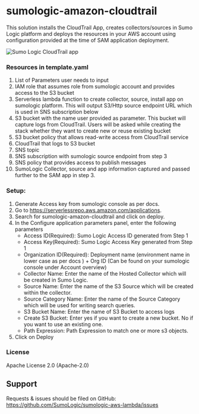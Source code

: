 # sumologic-amazon-cloudtrail

This solution installs the CloudTrail App, creates collectors/sources in Sumo Logic platform and deploys the resources in your AWS account using configuration provided at the time of SAM application deployment.

![Sumo Logic CloudTrail app](https://user-images.githubusercontent.com/6774570/67530685-bb44d380-f674-11e9-90bb-825e0bfe2118.jpg)

### Resources in template.yaml
1.	List of Parameters user needs to input
2.	IAM role that assumes role from sumologic account and provides access to the S3 bucket
3.	Serverless lambda function to create collector, source, install app on sumologic platform. This will output S3/Http source endpoint URL which is used in SNS subscription below
4.	S3 bucket with the name user provided as parameter. This bucket will capture logs from CloudTrail. Users will be asked while creating the stack whether they want to create new or reuse existing bucket
5.	S3 bucket policy that allows read-write access from CloudTrail service
6.	CloudTrail that logs to S3 bucket
7.	SNS topic
8.	SNS subscription with sumologic source endpoint from step 3
9.	SNS policy that provides access to publish messages
10.	SumoLogic Collector, source and app information captured and passed further to the SAM app in step 3.

### Setup:
1.	Generate Access key from sumologic console as per docs.
2.	Go to https://serverlessrepo.aws.amazon.com/applications.
3.	Search for sumologic-amazon-cloudtrail and click on deploy.
4.	In the Configure application parameters panel, enter the following parameters
    -	Access ID(Required): Sumo Logic Access ID generated from Step 1
    -	Access Key(Required): Sumo Logic Access Key generated from Step 1
    -	Organization ID(Required): Deployment name (environment name in lower case as per docs ) + Org ID (Can be found on your sumologic console under Account overview)
    -	Collector Name: Enter the name of the Hosted Collector which will be created in Sumo Logic.
    -	Source Name: Enter the name of the S3 Source which will be created within the collector.
    -	Source Category Name: Enter the name of the Source Category which will be used for writing search queries.
    -	S3 Bucket Name: Enter the name of S3 Bucket to access logs
    -	Create S3 Bucket: Enter yes if you want to create a new bucket. No if you want to use an existing one.
    -	Path Expression: Path Expression to match one or more s3 objects.
5.  Click on Deploy

### License
  Apache License 2.0 (Apache-2.0)
 
## Support
Requests & issues should be filed on GitHub: https://github.com/SumoLogic/sumologic-aws-lambda/issues

